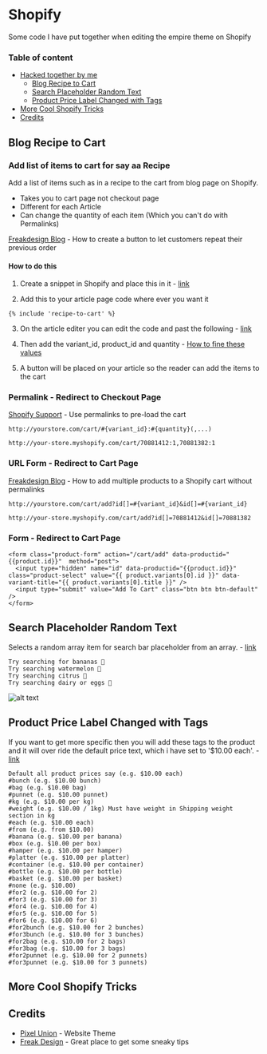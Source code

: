 # Shopify

Some code I have put together when editing the empire theme on Shopify

### Table of content

- [Hacked together by me](#blog-recipe-to-cart)
  - [Blog Recipe to Cart](#blog-recipe-to-cart)
  - [Search Placeholder Random Text](#search-placeholder-random-text)
  - [Product Price Label Changed with Tags](#product-price-label-changed-with-tags)
- [More Cool Shopify Tricks](#more-cool-shopify-tricks)
- [Credits](#credits)


## Blog Recipe to Cart

### Add list of items to cart for say aa Recipe
Add a list of items such as in a recipe to the cart from blog page on Shopify.

* Takes you to cart page not checkout page
* Different for each Article
* Can change the quantity of each item (Which you can't do with Permalinks)

[Freakdesign Blog](https://freakdesign.com.au/blogs/news/129660999-how-to-create-a-button-to-let-customers-repeat-their-previous-order) - How to create a button to let customers repeat their previous order

#### How to do this
1. Create a snippet in Shopify and place this in it - [link](Blog_Recipe_to_Cart/recipe-to-cart.liquid)

2. Add this to your article page code where ever you want it
```
{% include 'recipe-to-cart' %}
```

3. On the article editer you can edit the code and past the following - [link](Blog_Recipe_to_Cart/blog-content-section.html)

4. Then add the variant_id, product_id and quantity - [How to fine these values](https://www.youtube.com/watch?v=42_4oP33euk)

5. A button will be placed on your article so the reader can add the items to the cart

### Permalink - Redirect to Checkout Page
[Shopify Support](https://help.shopify.com/themes/customization/cart/use-permalinks-to-preload-cart) - Use permalinks to pre-load the cart

```
http://yourstore.com/cart/#{variant_id}:#{quantity}(,...)
```
```
http://your-store.myshopify.com/cart/70881412:1,70881382:1
```

### URL Form - Redirect to Cart Page
[Freakdesign Blog](https://freakdesign.com.au/blogs/news/add-multiple-products-to-cart-without-permalinks) - How to add multiple products to a Shopify cart without permalinks

```
http://yourstore.com/cart/add?id[]=#{variant_id}&id[]=#{variant_id}
```
```
http://your-store.myshopify.com/cart/add?id[]=70881412&id[]=70881382
```

### Form - Redirect to Cart Page
```
<form class="product-form" action="/cart/add" data-productid="{{product.id}}"  method="post">
  <input type="hidden" name="id" data-productid="{{product.id}}" class="product-select" value="{{ product.variants[0].id }}" data-variant-title="{{ product.variants[0].title }}" />
  <input type="submit" value="Add To Cart" class="btn btn btn-default" />
</form>
```



## Search Placeholder Random Text

Selects a random array item for search bar placeholder from an array. - [link](Search_Placeholder_Random)

```
Try searching for bananas 🍌
Try searching watermelon 🍉
Try searching citrus 🍋
Try searching dairy or eggs 🥚
```

![alt text](https://github.com/pargyrop/shopify/blob/master/Search_Placeholder_Random/searchPlaceholderRandomText.gif)


## Product Price Label Changed with Tags

If you want to get more specific then you will add these tags to the product and it will over ride the default price text, which i have set to '$10.00 each'. - [link](Product_Price_Label_with_Tags)

```
Default all product prices say (e.g. $10.00 each)
#bunch (e.g. $10.00 bunch)
#bag (e.g. $10.00 bag)
#punnet (e.g. $10.00 punnet)
#kg (e.g. $10.00 per kg)
#weight (e.g. $10.00 / 1kg) Must have weight in Shipping weight section in kg
#each (e.g. $10.00 each)
#from (e.g. from $10.00)
#banana (e.g. $10.00 per banana)
#box (e.g. $10.00 per box)
#hamper (e.g. $10.00 per hamper)
#platter (e.g. $10.00 per platter)
#container (e.g. $10.00 per container)
#bottle (e.g. $10.00 per bottle)
#basket (e.g. $10.00 per basket)
#none (e.g. $10.00)
#for2 (e.g. $10.00 for 2)
#for3 (e.g. $10.00 for 3)
#for4 (e.g. $10.00 for 4)
#for5 (e.g. $10.00 for 5)
#for6 (e.g. $10.00 for 6)
#for2bunch (e.g. $10.00 for 2 bunches)
#for3bunch (e.g. $10.00 for 3 bunches)
#for2bag (e.g. $10.00 for 2 bags)
#for3bag (e.g. $10.00 for 3 bags)
#for2punnet (e.g. $10.00 for 2 punnets)
#for3punnet (e.g. $10.00 for 3 punnets)
```


## More Cool Shopify Tricks




## Credits

* [Pixel Union](https://www.pixelunion.net/themes/empire/) - Website Theme
* [Freak Design](https://freakdesign.com.au/) - Great place to get some sneaky tips

